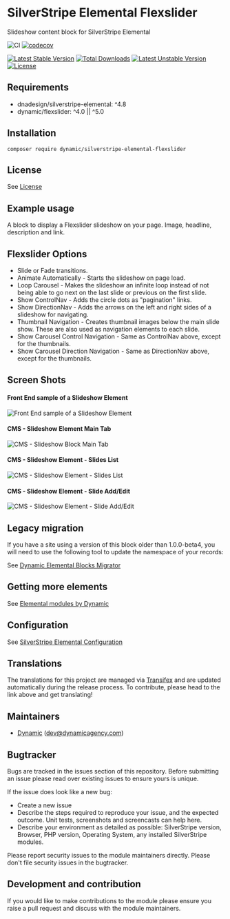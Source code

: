 # SilverStripe Elemental Flexslider

Slideshow content block for SilverStripe Elemental

![CI](https://github.com/dynamic/silverstripe-elemental-flexslider/workflows/CI/badge.svg)
[![codecov](https://codecov.io/gh/dynamic/silverstripe-elemental-flexslider/branch/master/graph/badge.svg)](https://codecov.io/gh/dynamic/silverstripe-elemental-flexslider)

[![Latest Stable Version](https://poser.pugx.org/dynamic/silverstripe-elemental-flexslider/v/stable)](https://packagist.org/packages/dynamic/silverstripe-elemental-flexslider)
[![Total Downloads](https://poser.pugx.org/dynamic/silverstripe-elemental-flexslider/downloads)](https://packagist.org/packages/dynamic/silverstripe-elemental-flexslider)
[![Latest Unstable Version](https://poser.pugx.org/dynamic/silverstripe-elemental-flexslider/v/unstable)](https://packagist.org/packages/dynamic/silverstripe-elemental-flexslider)
[![License](https://poser.pugx.org/dynamic/silverstripe-elemental-flexslider/license)](https://packagist.org/packages/dynamic/silverstripe-elemental-flexslider)

## Requirements

* dnadesign/silverstripe-elemental: ^4.8
* dynamic/flexslider: ^4.0 || ^5.0

## Installation

`composer require dynamic/silverstripe-elemental-flexslider`

## License

See [License](license.md)

## Example usage

A block to display a Flexslider slideshow on your page. Image, headline, description and link.

## Flexslider Options
* Slide or Fade transitions.
* Animate Automatically - Starts the slideshow on page load.
* Loop Carousel - Makes the slideshow an infinite loop instead of not being able to go next on the last slide or previous on the first slide.
* Show ControlNav - Adds the circle dots as "pagination" links.
* Show DirectionNav - Adds the arrows on the left and right sides of a slideshow for navigating.
* Thumbnail Navigation - Creates thumbnail images below the main slide show. These are also used as navigation elements to each slide.
* Show Carousel Control Navigation - Same as ControlNav above, except for the thumbnails.
* Show Carousel Direction Navigation - Same as DirectionNav above, except for the thumbnails.

## Screen Shots

#### Front End sample of a Slideshow Element
![Front End sample of a Slideshow Element](./readme-images/slideshow-block-sample.jpg)

#### CMS - Slideshow Element Main Tab
![CMS - Slideshow Block Main Tab](./readme-images/slideshow-block-cms.jpg)

#### CMS - Slideshow Element - Slides List
![CMS - Slideshow Element - Slides List](./readme-images/slideshow-block-cms-slides-list.jpg)

#### CMS - Slideshow Element - Slide Add/Edit
![CMS - Slideshow Element - Slide Add/Edit](./readme-images/slideshow-block-cms-slide.jpg)

## Legacy migration

If you have a site using a version of this block older than 1.0.0-beta4, you will need to use the following tool to update the namespace of your records:

See [Dynamic Elemental Blocks Migrator](https://github.com/dynamic/dynamic-elemental-blocks-migrator)


## Getting more elements

See [Elemental modules by Dynamic](https://github.com/dynamic?q=elemental)

## Configuration

See [SilverStripe Elemental Configuration](https://github.com/dnadesign/silverstripe-elemental#configuration)

## Translations

The translations for this project are managed via [Transifex](https://www.transifex.com/dynamicagency/silverstripe-elemental-flexslider/)
and are updated automatically during the release process. To contribute, please head to the link above and get
translating!

## Maintainers

 *  [Dynamic](http://www.dynamicagency.com) (<dev@dynamicagency.com>)

## Bugtracker
Bugs are tracked in the issues section of this repository. Before submitting an issue please read over
existing issues to ensure yours is unique.

If the issue does look like a new bug:

 - Create a new issue
 - Describe the steps required to reproduce your issue, and the expected outcome. Unit tests, screenshots
 and screencasts can help here.
 - Describe your environment as detailed as possible: SilverStripe version, Browser, PHP version,
 Operating System, any installed SilverStripe modules.

Please report security issues to the module maintainers directly. Please don't file security issues in the bugtracker.

## Development and contribution
If you would like to make contributions to the module please ensure you raise a pull request and discuss with the module maintainers.
